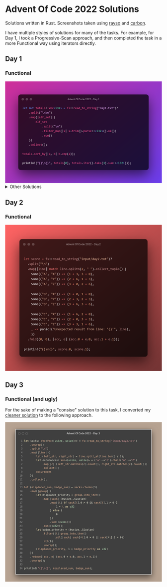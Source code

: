 # Advent Of Code 2022 Solutions

Solutions written in Rust. Screenshots taken using [rayso](https://ray.so/) and [carbon](https://carbon.now.sh/).

I have multiple styles of solutions for many of the tasks. For example, for Day 1, I took a Progressive-Scan approach, and then completed the task in a more Functional way using iterators directly.

## Day 1
### Functional
<img src="images/day1_functional.png" />

<details>
<summary>Other Solutions</summary>

### Progressive Scan
<img src="images/day1_progscan.png" />
</details>

## Day 2
### Functional
<img src="images/day2_functional.png" />

## Day 3
### Functional (and ugly)

For the sake of making a "consise" solution to this task, I converted my <a href="src/day3.rs#L75">cleaner solution</a> to the following approach.

<img src="images/day3_ugly_.png" />
